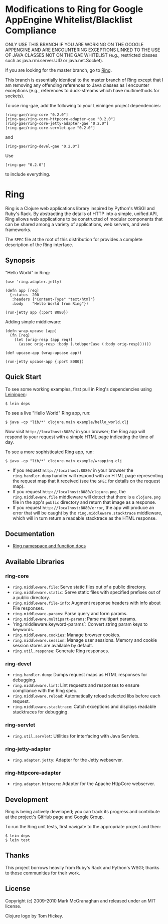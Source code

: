 # Modifications to Ring for Google AppEngine Whitelist/Blacklist Compliance

ONLY USE THIS BRANCH IF YOU ARE WORKING ON THE GOOGLE APPENGINE AND ARE ENCOUNTERING EXCEPTIONS LINKED TO THE USE OF JAVA CLASSES NOT ON THE GAE WHITELIST (e.g., restricted classes such as java.rmi.server.UID or java.net.Socket).

If you are looking for the master branch, go to [Ring](http://github.com/mmcgrana/ring).

This branch is essentially identical to the master branch of Ring except that I am removing any offending references to Java classes as I encounter exceptions (e.g., references to duck-streams which have multimethods for sockets).

To use ring-gae, add the following to your Leiningen project dependencies:

    [ring-gae/ring-core "0.2.0"]
    [ring-gae/ring-core-httpcore-adapter-gae "0.2.0"]
    [ring-gae/ring-core-jetty-adapter-gae "0.2.0"]
    [ring-gae/ring-core-servlet-gae "0.2.0"]

and

    [ring-gae/ring-devel-gae "0.2.0"]

Use 

    [ring-gae "0.2.0"] 

to include everything.

# Ring

Ring is a Clojure web applications library inspired by Python's WSGI and Ruby's Rack. By abstracting the details of HTTP into a simple, unified API, Ring allows web applications to be constructed of modular components that can be shared among a variety of applications, web servers, and web frameworks.

The `SPEC` file at the root of this distribution for provides a complete description of the Ring interface.

## Synopsis

"Hello World" in Ring:

    (use 'ring.adapter.jetty)
    
    (defn app [req]
      {:status  200
       :headers {"Content-Type" "text/html"}
       :body    "Hello World from Ring"})
    
    (run-jetty app {:port 8080})

Adding simple middleware:

    (defn wrap-upcase [app]
      (fn [req]
        (let [orig-resp (app req)]
          (assoc orig-resp :body (.toUpperCase (:body orig-resp))))))
    
    (def upcase-app (wrap-upcase app))
    
    (run-jetty upcase-app {:port 8080})

## Quick Start

To see some working examples, first pull in Ring's dependencies using [Leiningen](http://github.com/technomancy/leiningen):

    $ lein deps

To see a live "Hello World" Ring app, run:

    $ java -cp "lib/*" clojure.main example/hello_world.clj

Now visit `http://localhost:8080/` in your browser; the Ring app will respond to your request with a simple HTML page indicating the time of day.

To see a more sophisticated Ring app, run:

    $ java -cp "lib/*" clojure.main example/wrapping.clj

* If you request `http://localhost:8080/` in your browser the `ring.handler.dump` handler will respond with an HTML page representing the request map that it received (see the `SPEC` for details on the request map).
* If you request `http://localhost:8080/clojure.png`, the `ring.middleware.file` middleware will detect that there is a `clojure.png` file in the app's `public` directory and return that image as a response.
* If you request `http://localhost:8080/error`, the app will produce an error that will be caught by the `ring.middleware.stacktrace` middleware, which will in turn return a readable stacktrace as the HTML response.


## Documentation

* [Ring namespace and function docs](http://mmcgrana.github.com/ring/)

## Available Libraries

### ring-core

* `ring.middleware.file`: Serve static files out of a public directory.
* `ring.middleware.static`: Serve static files with specified prefixes out of a public directory.
* `ring.middleware.file-info`: Augment response headers with info about File responses.
* `ring.middleware.params`: Parse query and form params.
* `ring.middleware.multipart-params`: Parse multipart params.
* 'ring.middleware.keyword-params`: Convert string param keys to keywords.
* `ring.middleware.cookies`: Manage browser cookies.
* `ring.middleware.session`: Manage user sessions. Memory and cookie session stores are available by default.
* `ring.util.response`: Generate Ring responses.

### ring-devel

* `ring.handler.dump`: Dumps request maps as HTML responses for debugging.
* `ring.middleware.lint`: Lint requests and responses to ensure compliance with the Ring spec.
* `ring.middleware.reload`: Automatically reload selected libs before each request.
* `ring.middleware.stacktrace`: Catch exceptions and displays readable stacktraces for debugging.

### ring-servlet

* `ring.util.servlet`: Utilities for interfacing with Java Servlets.

###  ring-jetty-adapter

* `ring.adapter.jetty`: Adapter for the Jetty webserver.

### ring-httpcore-adapter

* `ring.adapter.httpcore`: Adapter for the Apache HttpCore webserver. 

## Development

Ring is being actively developed; you can track its progress and contribute at the project's [GitHub page](http://github.com/mmcgrana/ring) and [Google Group](http://groups.google.com/group/ring-clojure).

To run the Ring unit tests, first navigate to the appropriate project and then:

    $ lein deps
    $ lein test

## Thanks

This project borrows heavily from Ruby's Rack and Python's WSGI; thanks to those communities for their work.

## License

Copyright (c) 2009-2010 Mark McGranaghan and released under an MIT license.

Clojure logo by Tom Hickey.
